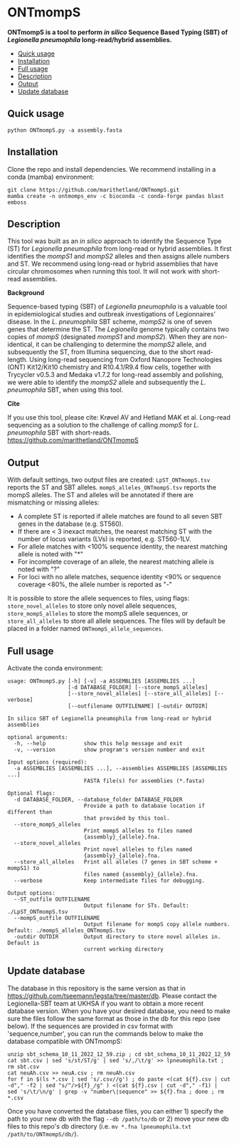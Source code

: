 # ONTmompS

**ONTmompS is a tool to perform _in silico_ Sequence Based Typing (SBT) of _Legionella pneumophila_ long-read/hybrid assemblies.**

* [Quick usage](#Quick-usage)
* [Installation](#Installation)
* [Full usage](#Full-usage)
* [Description](#Description)
* [Output](#Output)
* [Update database](#Update-database)

## Quick usage

```
python ONTmompS.py -a assembly.fasta
```

## Installation

Clone the repo and install dependencies. We recommend installing in a conda (mamba) environment:

```
git clone https://github.com/marithetland/ONTmompS.git
mamba create -n ontmomps_env -c bioconda -c conda-forge pandas blast emboss
```

## Description 
This tool was built as an _in silico_ approach to identify the Sequence Type (ST) for _Legionella pneumophila_ from long-read or hybrid assemblies. It first identifies the _mompS1_ and _mompS2_ alleles and then assigns allele numbers and ST. We recommend using long-read or hybrid assemblies that have circular chromosomes when running this tool. It will not work with short-read assemblies.

**Background**

Sequence-based typing (SBT) of _Legionella pneumophila_ is a valuable tool in epidemiological studies and outbreak investigations of Legionnaires’ disease. In the _L. pneumophila_ SBT scheme, _mompS2_ is one of seven genes that determine the ST. The _Legionella_ genome typically contains two copies of _mompS_ (designated _mompS1_ and _mompS2_). When they are non-identical, it can be challenging to determine the _mompS2_ allele, and subsequently the ST, from Illumina sequencing, due to the short read-length. Using long-read sequencing from Oxford Nanopore Technologies (ONT) Kit12/Kit10 chemistry and R10.4.1/R9.4 flow cells, together with Trycycler v0.5.3 and Medaka v1.7.2 for long-read assembly and polishing, we were able to identify the _mompS2_ allele and subsequently the _L. pneumophila_ SBT, when using this tool. 

**Cite**

If you use this tool, please cite: Krøvel AV and Hetland MAK et al. Long-read sequencing as a solution to the challenge of calling _mompS_ for _L. pneumophila_ SBT with short-reads. https://github.com/marithetland/ONTmompS

## Output
With default settings, two output files are created: `LpST_ONTmompS.tsv` reports the ST and SBT alleles. `mompS_alleles_ONTmompS.tsv` reports the mompS alleles. The ST and alleles will be annotated if there are mismatching or missing alleles:

* A complete ST is reported if allele matches are found to all seven SBT genes in the database (e.g. ST560).
* If there are < 3 inexact matches, the nearest matching ST with the number of locus variants (LVs) is reported, e.g. ST560-1LV.
* For allele matches with <100% sequence identity, the nearest matching allele is noted with "*"
* For incomplete coverage of an allele, the nearest matching allele is noted with "?"
* For loci with no allele matches, sequence identity <90% or sequence coverage <80%, the allele number is reported as "-"

It is possible to store the allele sequences to files, using flags: `store_novel_alleles` to store only novel allele sequences, `store_mompS_alleles` to store the mompS allele sequences, or `store_all_alleles` to store all allele sequences. The files will by default be placed in a folder named `ONTmompS_allele_sequences`.




## Full usage
Activate the conda environment: 

```
usage: ONTmompS.py [-h] [-v] -a ASSEMBLIES [ASSEMBLIES ...]
                   [-d DATABASE_FOLDER] [--store_mompS_alleles]
                   [--store_novel_alleles] [--store_all_alleles] [--verbose]
                   [--outfilename OUTFILENAME] [-outdir OUTDIR]

In silico SBT of Legionella pneumophila from long-read or hybrid assemblies

optional arguments:
  -h, --help            show this help message and exit
  -v, --version         show program's version number and exit

Input options (required):
  -a ASSEMBLIES [ASSEMBLIES ...], --assemblies ASSEMBLIES [ASSEMBLIES ...]
                        FASTA file(s) for assemblies (*.fasta)

Optional flags:
  -d DATABASE_FOLDER, --database_folder DATABASE_FOLDER
                        Provide a path to database location if different than
                        that provided by this tool.
  --store_mompS_alleles
                        Print mompS alleles to files named
                        {assembly}_{allele}.fna.
  --store_novel_alleles
                        Print novel alleles to files named
                        {assembly}_{allele}.fna.
  --store_all_alleles   Print all alleles (7 genes in SBT scheme + mompS1) to
                        files named {assembly}_{allele}.fna.
  --verbose             Keep intermediate files for debugging.

Output options:
  --ST_outfile OUTFILENAME
                        Output filename for STs. Default: ./LpST_ONTmompS.tsv
  --mompS_outfile OUTFILENAME
                        Output filename for mompS copy allele numbers. Default: ./mompS_alleles_ONTmompS.tsv
  -outdir OUTDIR        Output directory to store novel alleles in. Default is
                        current working directory
```

## Update database
The database in this repository is the same version as that in https://github.com/tseemann/legsta/tree/master/db. Please contact the Legionella-SBT team at UKHSA if you want to obtain a more recent database version. When you have your desired database, you need to make sure the files follow the same format as those in the db for this repo (see below). If the sequences are provided in csv format with 'sequence,number', you can run the commands below to make the database compatible with ONTmompS:

```
unzip sbt_schema_10_11_2022_12_59.zip ; cd sbt_schema_10_11_2022_12_59 
cat sbt.csv | sed 's/st/ST/g' | sed 's/,/\t/g' >> lpneumophila.txt ; rm sbt.csv 
cat neuAh.csv >> neuA.csv ; rm neuAh.csv 
for f in $(ls *.csv | sed 's/.csv//g') ; do paste <(cat ${f}.csv | cut -d"," -f2 | sed "s/^/>${f}_/g" ) <(cat ${f}.csv | cut -d"," -f1) |  sed 's/\t/\n/g' | grep -v "number\|sequence" >> ${f}.fna ; done ; rm *.csv
```

Once you have converted the database files, you can either 1) specify the path to your new db with the flag `--db /path/to/db` or 2) move your new db files to this repo's db directory (i.e. `mv *.fna lpneumophila.txt /path/to/ONTmompS/db/`). 

